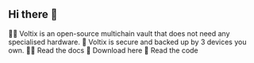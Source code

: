 ## Hi there 👋

🙋‍♀️ Voltix is an open-source multichain vault that does not need any specialised hardware. 
🌈 Voltix is secure and backed up by 3 devices you own. 
👩‍💻 Read the docs
🍿 Download here
🧙 Read the code
